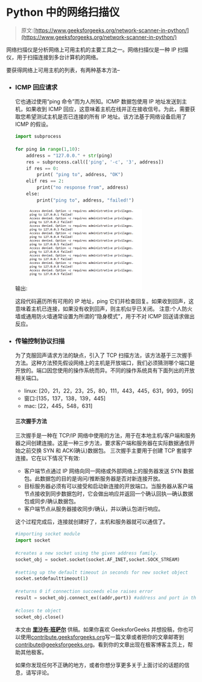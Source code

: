 # Python 中的网络扫描仪

> 原文:[https://www.geeksforgeeks.org/network-scanner-in-python/](https://www.geeksforgeeks.org/network-scanner-in-python/)

网络扫描仪是分析网络上可用主机的主要工具之一。网络扫描仪是一种 IP 扫描仪，用于扫描连接到多台计算机的网络。

要获得网络上可用主机的列表，有两种基本方法–

*   ### ICMP 回应请求

    它也通过使用“ping 命令”而为人所知。ICMP 数据包使用 IP 地址发送到主机，如果收到 ICMP 回应，这意味着主机在线并正在接收信号。为此，需要获取您希望测试主机是否已连接的所有 IP 地址。该方法基于网络设备启用了 ICMP 的假设。

    ```py
    import subprocess

    for ping in range(1,10):
        address = "127.0.0." + str(ping)
        res = subprocess.call(['ping', '-c', '3', address])
        if res == 0:
            print( "ping to", address, "OK")
        elif res == 2:
            print("no response from", address)
        else:
            print("ping to", address, "failed!")
    ```

    输出:
    ![](img/30003057044f317e362285d775a1b0dc.png)

    这段代码遍历所有可用的 IP 地址，ping 它们并检查回复。如果收到回声，这意味着主机已连接，如果没有收到回声，则主机似乎已关闭。
    注意:个人防火墙或通用防火墙通常设置为所谓的“隐身模式”，用于不对 ICMP 回送请求做出反应。

*   ### 传输控制协议扫描

    为了克服回声请求方法的缺点，引入了 TCP 扫描方法，该方法基于三次握手方法。这种方法预先假设网络上的主机是开放端口，我们必须猜测哪个端口是开放的。端口因您使用的操作系统而异。不同的操作系统具有下面列出的开放相关端口。

    *   linux: [20，21，22，23，25，80，111，443，445，631，993，995]
    *   窗口:[135，137，138，139，445]
    *   mac: [22，445，548，631]

    #### 三次握手方法

    三次握手是一种在 TCP/IP 网络中使用的方法，用于在本地主机/客户端和服务器之间创建连接。这是一种三步方法，要求客户端和服务器在实际数据通信开始之前交换 SYN 和 ACK(确认)数据包。
    三次握手主要用于创建 TCP 套接字连接。它在以下情况下有效:

    *   客户端节点通过 IP 网络向同一网络或外部网络上的服务器发送 SYN 数据包。此数据包的目的是询问/推断服务器是否对新连接开放。
    *   目标服务器必须有可以接受和启动新连接的开放端口。当服务器从客户端节点接收到同步数据包时，它会做出响应并返回一个确认回执—确认数据包或同步/确认数据包。
    *   客户端节点从服务器接收同步/确认，并以确认包进行响应。

    这个过程完成后，连接就创建好了，主机和服务器就可以通信了。

    ```py
    #importing socket module
    import socket

    #creates a new socket using the given address family.
    socket_obj = socket.socket(socket.AF_INET,socket.SOCK_STREAM)

    #setting up the default timeout in seconds for new socket object
    socket.setdefaulttimeout(1)

    #returns 0 if connection succeeds else raises error
    result = socket_obj.connect_ex((addr,port)) #address and port in the tuple format

    #closes te object
    socket_obj.close()
    ```

    本文由 **[里沙布·班萨尔](https://www.linkedin.com/in/rishabh-bansal-9b4b71108/)** 供稿。如果你喜欢 GeeksforGeeks 并想投稿，你也可以使用[contribute.geeksforgeeks.org](http://www.contribute.geeksforgeeks.org)写一篇文章或者把你的文章邮寄到 contribute@geeksforgeeks.org。看到你的文章出现在极客博客主页上，帮助其他极客。

    如果你发现任何不正确的地方，或者你想分享更多关于上面讨论的话题的信息，请写评论。